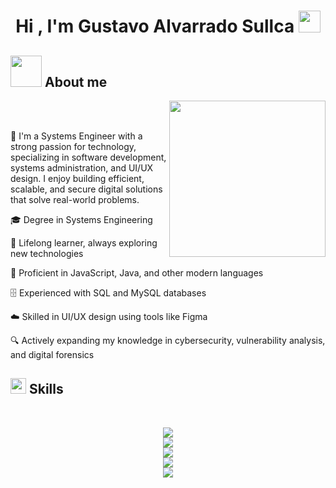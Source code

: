<h1 align="center">Hi , I'm Gustavo Alvarrado Sullca <img src="https://media.giphy.com/media/hvRJCLFzcasrR4ia7z/giphy.gif" width="35"></h1>


## <picture><img src = "https://github.com/7oSkaaa/7oSkaaa/blob/main/Images/about_me.gif?raw=true" width = 50px></picture> About me

<picture> <img align="right" src="https://github.com/7oSkaaa/7oSkaaa/blob/main/Images/Right_Side.gif?raw=true" width = 250px></picture>

<br><br>


🚀 I'm a Systems Engineer with a strong passion for technology, specializing in software development, systems administration, and UI/UX design. I enjoy building efficient, scalable, and secure digital solutions that solve real-world problems.

🎓 Degree in Systems Engineering

🧠 Lifelong learner, always exploring new technologies

🔧 Proficient in JavaScript, Java, and other modern languages

🗄️ Experienced with SQL and MySQL databases

☁️ Skilled in UI/UX design using tools like Figma

🔍 Actively expanding my knowledge in cybersecurity, vulnerability analysis, and digital forensics
<br>

## <img src="https://media2.giphy.com/media/QssGEmpkyEOhBCb7e1/giphy.gif?cid=ecf05e47a0n3gi1bfqntqmob8g9aid1oyj2wr3ds3mg700bl&rid=giphy.gif" width ="25"><b> Skills</b>
<br>
<p align="center">
  <a href="https://skillicons.dev">
    <img src="https://skillicons.dev/icons?i=html,css,js,ts,react,tailwind,materialui,bootstrap,sass,angular,vite" /> <br>
     <img src="https://skillicons.dev/icons?i=figma,mongodb,mysql,firebase,postgres,git,github,gitlab,heroku" /> <br>
    <img src="https://skillicons.dev/icons?i=cpp,laravel,php,py,java,spring,nodejs" /> <br>
     <img src="https://skillicons.dev/icons?i=arch,kali,debian,mint,redhat,ubuntu" /> <br>
    <img src="https://skillicons.dev/icons?i=vim,vscode,eclipse,sublime" /> <br>
  </a>
</p>

